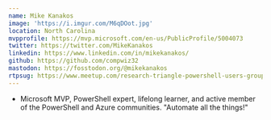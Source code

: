 ```yaml
---
name: Mike Kanakos
image: 'https://i.imgur.com/M6qDOot.jpg'
location: North Carolina
mvpprofile: https://mvp.microsoft.com/en-us/PublicProfile/5004073
twitter: https://twitter.com/MikeKanakos
linkedin: https://www.linkedin.com/in/mikekanakos/
github: https://github.com/compwiz32
mastodon: https://fosstodon.org/@mikekanakos
rtpsug: https://www.meetup.com/research-triangle-powershell-users-group
---
```

- Microsoft MVP, PowerShell expert, lifelong learner, and active member of the PowerShell and Azure communities.
"Automate all the things!"